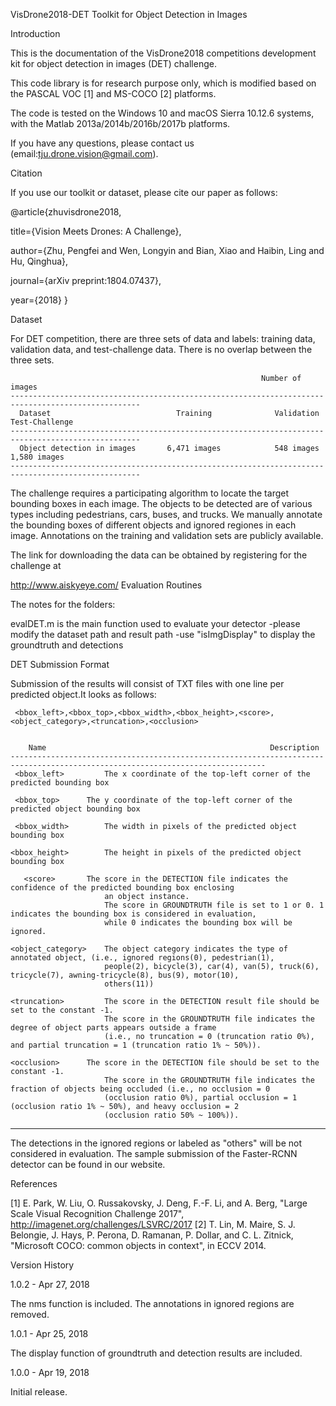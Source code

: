 VisDrone2018-DET Toolkit for Object Detection in Images

Introduction

This is the documentation of the VisDrone2018 competitions development kit for object detection in images (DET) challenge.

This code library is for research purpose only, which is modified based on the PASCAL VOC [1] and MS-COCO [2] platforms.

The code is tested on the Windows 10 and macOS Sierra 10.12.6 systems, with the Matlab 2013a/2014b/2016b/2017b platforms.

If you have any questions, please contact us (email:tju.drone.vision@gmail.com).

Citation

If you use our toolkit or dataset, please cite our paper as follows:

@article{zhuvisdrone2018,

title={Vision Meets Drones: A Challenge},

author={Zhu, Pengfei and Wen, Longyin and Bian, Xiao and Haibin, Ling and Hu, Qinghua},

journal={arXiv preprint:1804.07437},

year={2018}
}


Dataset

For DET competition, there are three sets of data and labels: training data, validation data, and test-challenge data. There is no overlap between the three sets.

                                                            Number of images
    ---------------------------------------------------------------------------------------------------
      Dataset                            Training              Validation            Test-Challenge
    ---------------------------------------------------------------------------------------------------
      Object detection in images       6,471 images            548 images             1,580 images
    ---------------------------------------------------------------------------------------------------
The challenge requires a participating algorithm to locate the target bounding boxes in each image. The objects to be detected are of various types including pedestrians, cars, buses, and trucks. We manually annotate the bounding boxes of different objects and ignored regiones in each image. Annotations on the training and validation sets are publicly available.

The link for downloading the data can be obtained by registering for the challenge at

http://www.aiskyeye.com/
Evaluation Routines

The notes for the folders:

evalDET.m is the main function used to evaluate your detector -please modify the dataset path and result path -use "isImgDisplay" to display the groundtruth and detections

DET Submission Format

Submission of the results will consist of TXT files with one line per predicted object.It looks as follows:

     <bbox_left>,<bbox_top>,<bbox_width>,<bbox_height>,<score>,<object_category>,<truncation>,<occlusion>


        Name                                                  Description
    -------------------------------------------------------------------------------------------------------------------------------     
     <bbox_left>	     The x coordinate of the top-left corner of the predicted bounding box
  
     <bbox_top>	     The y coordinate of the top-left corner of the predicted object bounding box
  
     <bbox_width>	     The width in pixels of the predicted object bounding box
 
    <bbox_height>	     The height in pixels of the predicted object bounding box
 
       <score>	     The score in the DETECTION file indicates the confidence of the predicted bounding box enclosing 
                         an object instance.
                         The score in GROUNDTRUTH file is set to 1 or 0. 1 indicates the bounding box is considered in evaluation, 
                         while 0 indicates the bounding box will be ignored.
                          
    <object_category>    The object category indicates the type of annotated object, (i.e., ignored regions(0), pedestrian(1), 
                         people(2), bicycle(3), car(4), van(5), truck(6), tricycle(7), awning-tricycle(8), bus(9), motor(10), 
                         others(11))
                          
    <truncation>	     The score in the DETECTION result file should be set to the constant -1.
                         The score in the GROUNDTRUTH file indicates the degree of object parts appears outside a frame 
                         (i.e., no truncation = 0 (truncation ratio 0%), and partial truncation = 1 (truncation ratio 1% ~ 50%)).
                          
    <occlusion>	     The score in the DETECTION file should be set to the constant -1.
                         The score in the GROUNDTRUTH file indicates the fraction of objects being occluded (i.e., no occlusion = 0 
                         (occlusion ratio 0%), partial occlusion = 1 (occlusion ratio 1% ~ 50%), and heavy occlusion = 2 
                         (occlusion ratio 50% ~ 100%)).
   ------------------------------------------------------------------------------------------------------------------------------
The detections in the ignored regions or labeled as "others" will be not considered in evaluation. The sample submission of the Faster-RCNN detector can be found in our website.

References

[1] E. Park, W. Liu, O. Russakovsky, J. Deng, F.-F. Li, and A. Berg, "Large Scale Visual Recognition Challenge 2017", http://imagenet.org/challenges/LSVRC/2017 
[2] T. Lin, M. Maire, S. J. Belongie, J. Hays, P. Perona, D. Ramanan, P. Dollar, and C. L. Zitnick, "Microsoft COCO: common objects in context", in ECCV 2014.

Version History

1.0.2 - Apr 27, 2018

The nms function is included.
The annotations in ignored regions are removed.

1.0.1 - Apr 25, 2018

The display function of groundtruth and detection results are included.

1.0.0 - Apr 19, 2018

Initial release.
